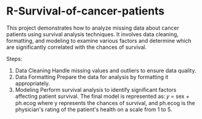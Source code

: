 # R-Survival-of-cancer-patients
This project demonstrates how to analyze missing data about cancer patients using survival analysis techniques. It involves data cleaning, formatting, and modeling to examine various factors and determine which are significantly correlated with the chances of survival.

Steps:
1) Data Cleaning
Handle missing values and outliers to ensure data quality.
2) Data Formatting
Prepare the data for analysis by formatting it appropriately.
3) Modeling
Perform survival analysis to identify significant factors affecting patient survival.
The final model is represented as:
𝑦 = sex + ph.ecog
where y represents the chances of survival, and ph.ecog is the physician's rating of the patient's health on a scale from 1 to 5.
